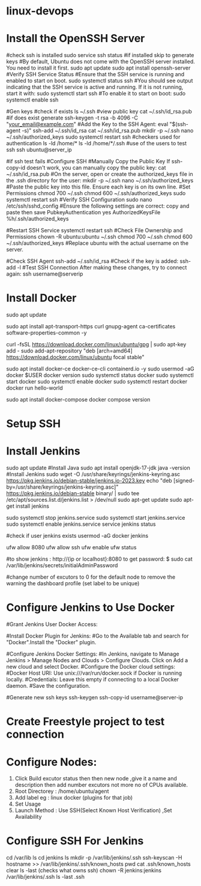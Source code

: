 # linux-devops

# Install the OpenSSH Server
#check ssh is installed
sudo service ssh status
#if installed skip to generate keys
#By default, Ubuntu does not come with the OpenSSH server installed. You need to install it first.
sudo apt update
sudo apt install openssh-server
#Verify SSH Service Status
#Ensure that the SSH service is running and enabled to start on boot.
sudo systemctl status ssh
#You should see output indicating that the SSH service is active and running. If it is not running, start it with:
sudo systemctl start ssh
#To enable it to start on boot:
sudo systemctl enable ssh

#Gen keys
#check if exists 
ls ~/.ssh
#view public key
cat ~/.ssh/id_rsa.pub
#if does exist generate
ssh-keygen -t rsa -b 4096 -C "your_email@example.com"
#Add the Key to the SSH Agent:
eval "$(ssh-agent -s)"
ssh-add ~/.ssh/id_rsa
cat ~/.ssh/id_rsa.pub
mkdir -p ~/.ssh
nano ~/.ssh/authorized_keys
sudo systemctl restart ssh
#checkers used for authentication
ls -ld /home/*
ls -ld /home/*/.ssh
#use of the users to test ssh
ssh ubuntu@server_ip

#if  ssh test fails
#Configure SSH
#Manually Copy the Public Key
If ssh-copy-id doesn't work, you can manually copy the public key:
cat ~/.ssh/id_rsa.pub
#On the server, open or create the authorized_keys file in the .ssh directory for the user:
mkdir -p ~/.ssh
nano ~/.ssh/authorized_keys
#Paste the public key into this file. Ensure each key is on its own line.
#Set Permissions
chmod 700 ~/.ssh
chmod 600 ~/.ssh/authorized_keys
sudo systemctl restart ssh
#Verify SSH Configuration
sudo nano /etc/ssh/sshd_config
#Ensure the following settings are correct: copy and paste then save
PubkeyAuthentication yes
AuthorizedKeysFile     %h/.ssh/authorized_keys

#Restart SSH Service
systemctl restart ssh
#Check File Ownership and Permissions
chown -R ubuntu:ubuntu ~/.ssh
chmod 700 ~/.ssh
chmod 600 ~/.ssh/authorized_keys
#Replace ubuntu with the actual username on the server.

#Check SSH Agent
ssh-add ~/.ssh/id_rsa
#Check if the key is added:
ssh-add -l
#Test SSH Connection
After making these changes, try to connect again:
ssh username@serverip



# Install Docker
sudo apt update

sudo apt install apt-transport-https curl gnupg-agent ca-certificates software-properties-common -y

curl -fsSL https://download.docker.com/linux/ubuntu/gpg | sudo apt-key add -
sudo add-apt-repository "deb [arch=amd64] https://download.docker.com/linux/ubuntu focal stable"

sudo apt install docker-ce docker-ce-cli containerd.io -y
sudo usermod -aG docker $USER
docker version
sudo systemctl status docker
sudo systemctl start docker
sudo systemctl enable docker
sudo systemctl restart docker
docker run hello-world

sudo apt install docker-compose
docker compose version

# Setup SSH

# Install Jenkins
 sudo apt update
#Install Java
sudo apt install openjdk-17-jdk 
java -version
#Install Jenkins
sudo wget -O /usr/share/keyrings/jenkins-keyring.asc \
https://pkg.jenkins.io/debian-stable/jenkins.io-2023.key
echo "deb [signed-by=/usr/share/keyrings/jenkins-keyring.asc]" \
https://pkg.jenkins.io/debian-stable binary/ | sudo tee \
/etc/apt/sources.list.d/jenkins.list > /dev/null
sudo apt-get update
sudo apt-get install jenkins

sudo systemctl stop jenkins.service
sudo systemctl start jenkins.service
sudo systemctl enable jenkins.service
service jenkins status

#check if user jenkins exists
usermod -aG docker jenkins

ufw allow 8080
ufw allow ssh
ufw enable
ufw status

#to show jenkins :
http://{ip or localhost}:8080
to get password:
$ sudo cat /var/lib/jenkins/secrets/initialAdminPassword

#change number of excutors to 0 for the default node to remove the warning the dashboard profile  (set label to be unique)

# Configure Jenkins to Use Docker
#Grant Jenkins User Docker Access:

#Install Docker Plugin for Jenkins:
#Go to the Available tab and search for "Docker".Install the "Docker" plugin.

#Configure Jenkins Docker Settings:
#In Jenkins, navigate to Manage Jenkins > Manage Nodes and Clouds > Configure Clouds. Click on Add a new cloud and select Docker.
#Configure the Docker cloud settings:
#Docker Host URI: Use unix:///var/run/docker.sock if Docker is running locally.
#Credentials: Leave this empty if connecting to a local Docker daemon.
#Save the configuration.

#Generate new ssh keys 
ssh-keygen
ssh-copy-id username@server-ip

# Create Freestyle project to test connection



# Configure Nodes:
1. Click Build excutor status then then new node ,give it a name and  description then add number excutors not more no of CPUs available.
2. Root Directorey : /home/ubuntu/agent
3. Add label eg : linux docker (plugins for that job)
4. Set Usage 
5. Launch Method : Use SSH(Select Known Host Verification) ,Set Availability
   
# Configure SSH For Jenkins
cd /var/lib
ls
cd jenkins
ls
mkdir -p /var/lib/jenkins/.ssh
ssh-keyscan -H hostname >> /var/lib/jenkins/.ssh/known_hosts
pwd
cat .ssh/known_hosts
clear 
ls -last (checks what owns ssh)
chown -R jenkins:jenkins /var/lib/jenkins/.ssh
ls -last .ssh


